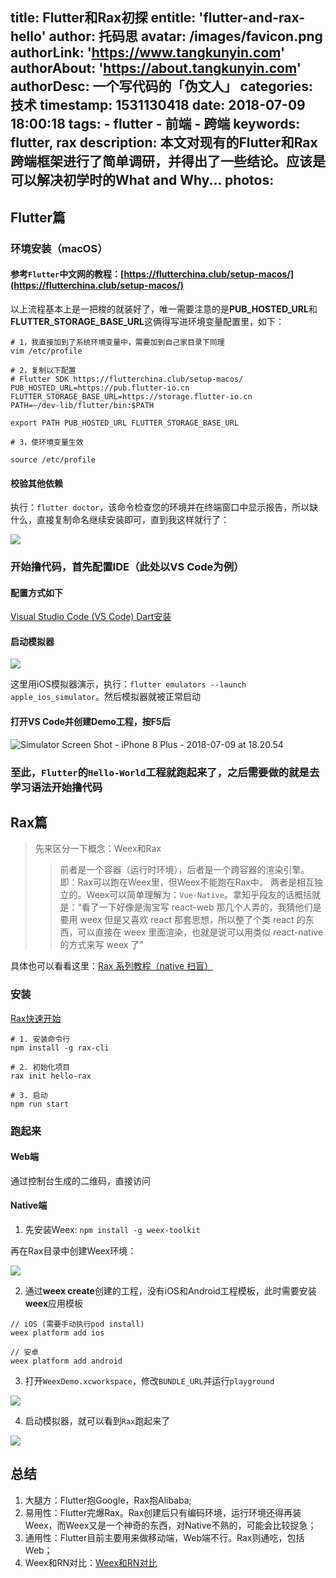 title: Flutter和Rax初探
entitle: 'flutter-and-rax-hello'
author: 托码思
avatar: /images/favicon.png
authorLink: 'https://www.tangkunyin.com'
authorAbout: 'https://about.tangkunyin.com'
authorDesc: 一个写代码的「伪文人」
categories: 技术
timestamp: 1531130418
date: 2018-07-09 18:00:18
tags:
    - flutter
    - 前端
    - 跨端
keywords: flutter, rax
description: 本文对现有的Flutter和Rax跨端框架进行了简单调研，并得出了一些结论。应该是可以解决初学时的What and Why...
photos:
---

## Flutter篇

### 环境安装（macOS）

#### 参考`Flutter`中文网的教程：[https://flutterchina.club/setup-macos/](https://flutterchina.club/setup-macos/)

以上流程基本上是一把梭的就装好了，唯一需要注意的是**PUB_HOSTED_URL**和**FLUTTER_STORAGE_BASE_URL**这俩得写进环境变量配置里，如下：

```
# 1，我直接加到了系统环境变量中，需要加到自己家目录下同理
vim /etc/profile

# 2，复制以下配置
# Flutter SDK https://flutterchina.club/setup-macos/
PUB_HOSTED_URL=https://pub.flutter-io.cn
FLUTTER_STORAGE_BASE_URL=https://storage.flutter-io.cn
PATH=~/dev-lib/flutter/bin:$PATH

export PATH PUB_HOSTED_URL FLUTTER_STORAGE_BASE_URL

# 3，使环境变量生效

source /etc/profile

```

#### 校验其他依赖

执行：`flutter doctor`，该命令检查您的环境并在终端窗口中显示报告，所以缺什么，直接复制命名继续安装即可，直到我这样就行了：

![](/img/2018/15311311861503.jpg)

### 开始撸代码，首先配置IDE（此处以VS Code为例）

#### 配置方式如下

[Visual Studio Code (VS Code) Dart安装](https://flutterchina.club/get-started/editor/#vscode)


#### 启动模拟器

![](/img/2018/15311314047697.jpg)

这里用iOS模拟器演示，执行：`flutter emulators --launch apple_ios_simulator`。然后模拟器就被正常启动

#### 打开VS Code并创建Demo工程，按F5后

![Simulator Screen Shot - iPhone 8 Plus - 2018-07-09 at 18.20.54](/img/2018/Simulator%20Screen%20Shot%20-%20iPhone%208%20Plus%20-%202018-07-09%20at%2018.20.54.png)

### 至此，`Flutter`的`Hello-World`工程就跑起来了，之后需要做的就是去学习语法开始撸代码


## Rax篇

> 先来区分一下概念：Weex和Rax
> > 前者是一个容器（运行时环境），后者是一个跨容器的渲染引擎。即：Rax可以跑在Weex里，但Weex不能跑在Rax中。
> > 两者是相互独立的。Weex可以简单理解为：`Vue-Native`。拿知乎段友的话概括就是：“看了一下好像是淘宝写 react-web 那几个人弄的，我猜他们是要用 weex 但是又喜欢 react 那套思想，所以整了个类 react 的东西，可以直接在 weex 里面渲染，也就是说可以用类似 react-native 的方式来写 weex 了”

具体也可以看看这里：[Rax 系列教程（native 扫盲）](http://taobaofed.org/blog/2018/02/06/rax-native-guide/)

### 安装

[Rax快速开始](https://alibaba.github.io/rax/guide/getting-started)

```
# 1. 安装命令行
npm install -g rax-cli

# 2. 初始化项目
rax init hello-rax

# 3. 启动 
npm run start
```

### 跑起来

#### Web端

通过控制台生成的二维码，直接访问

#### Native端

1. 先安装Weex: `npm install -g weex-toolkit`

再在Rax目录中创建Weex环境：

![](/img/2018/15312064317112.jpg)

2. 通过**weex create**创建的工程，没有iOS和Android工程模板，此时需要安装**weex**应用模板

```
// iOS (需要手动执行pod install)
weex platform add ios

// 安卓
weex platform add android
```

3. 打开`WeexDemo.xcworkspace`，修改`BUNDLE_URL`并运行`playground`

![](/img/2018/15312115498098.jpg)

4. 启动模拟器，就可以看到`Rax`跑起来了

![](/img/2018/15312116337280.jpg)



## 总结

1. 大腿方：Flutter抱Google，Rax抱Alibaba;
2. 易用性：Flutter完爆Rax。Rax创建后只有编码环境，运行环境还得再装Weex，而Weex又是一个神奇的东西，对Native不熟的，可能会比较捉急；
3. 通用性：Flutter目前主要用来做移动端，Web端不行。Rax则通吃，包括Web；
4. Weex和RN对比：[Weex和RN对比](https://zhuanlan.zhihu.com/p/21677103)

